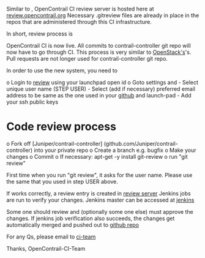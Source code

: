 Similar to  , OpenContrail CI review server is hosted here at [review.opencontrail.org](http://review.opencontrail.org) Necessary .gitreview files are already in place in the repos that are administered through this CI infrastructure.

In short, review process is

OpenContrail CI is now live. All commits to contrail-controller git repo will now have to go through CI. This process is very similar to [OpenStack's](https://wiki.openstack.org/wiki/Gerrit_Workflow)'s. Pull requests are not longer used for contrail-controller git repo.

In order to use the new system, you need to 

o Login to [review](review.opencontrail.org) using your launchpad open id
o Goto settings and 
    - Select unique user name (STEP USER)
    - Select (add if necessary) preferred email address to be same as the
      one used in your [github](github.com/Junuper) and launch-pad
    - Add your ssh public keys

Code review process
===================
o Fork off [Juniper/contrail-controller] (github.com/Juniper/contrail-controller) into your private repo
o Create a branch e.g. bugfix
o Make your changes
o Commit
o If necessary: apt-get -y install git-review
o run "git review"

First time when you run "git review", it asks for the user name. Please use the same that you used in step USER above.

If works correctly, a review entry is created in [review server](review.opencontrail.org) Jenkins jobs are run to verify your changes. Jenkins master can be accessed at [jenkins](jenkins.opencontrail.org)

Some one should review and (optionally some one else) must approve the changes. If jenkins job verification also succeeds, the changes get automatically merged and pushed out to [github repo](github.com/Juniper/contrail-controller)

For any Qs, please email to [ci-team](mailto:ci-team@opencontrail.org)

Thanks,
OpenContrail-CI-Team

